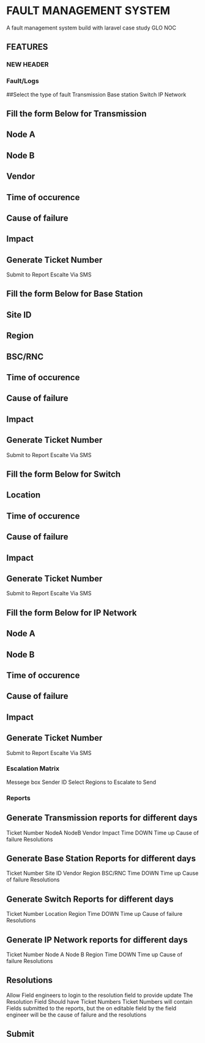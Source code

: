 # FAULT MANAGEMENT SYSTEM

A fault management system build with laravel case study GLO NOC

## FEATURES

### NEW HEADER
### Fault/Logs
##Select the type of fault
Transmission
Base station
Switch 
IP Network
## Fill the form Below for Transmission
## Node A
## Node B
## Vendor
## Time of occurence
## Cause of failure
## Impact
## Generate Ticket Number
Submit to Report
Escalte Via SMS
## Fill the form Below for Base Station
## Site ID
## Region
## BSC/RNC
## Time of occurence
## Cause of failure
## Impact
## Generate Ticket Number
Submit to Report
Escalte Via SMS
## Fill the form Below for Switch
## Location
## Time of occurence
## Cause of failure
## Impact
## Generate Ticket Number
Submit to Report
Escalte Via SMS
## Fill the form Below for IP Network
## Node A
## Node B
## Time of occurence
## Cause of failure
## Impact
## Generate Ticket Number
Submit to Report
Escalte Via SMS
### Escalation Matrix
Messege box
Sender ID
Select Regions to Escalate to
Send
### Reports
## Generate Transmission reports for different days
Ticket Number
NodeA
NodeB
Vendor
Impact
Time DOWN
Time up
Cause of failure
Resolutions
## Generate Base Station Reports for different days
Ticket Number
Site ID
Vendor
Region
BSC/RNC
Time DOWN
Time up
Cause of failure
Resolutions
## Generate Switch Reports for different days
Ticket Number
Location
Region
Time DOWN
Time up
Cause of failure
Resolutions
## Generate IP Network reports for different days
Ticket Number
Node A
Node B
Region
Time DOWN
Time up
Cause of failure
Resolutions
## Resolutions
Allow Field engineers to login to the resolution field to provide update
The Resolution Field Should have Ticket Numbers
Ticket Numbers will contain Fields submitted to the reports, but the on editable field by the field engineer will
be the cause of failure and the resolutions
## Submit
